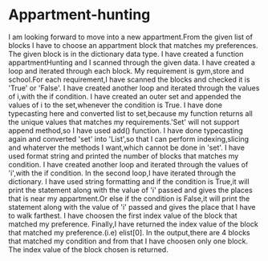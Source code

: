 # Appartment-hunting
I am looking forward to move into a new appartment.From the given list of blocks I have to choose an appartment block that matches my preferences.
The given block is in the dictionary data type.
I have created a function appartmentHunting and I scanned through the given data.
I have created a loop and iterated through each block.
My requirement is gym,store and school.For each requirement,I have scanned the blocks and checked it is 'True' or 'False'.
I have created another loop and iterated through the values of i,with the if condition.
I have created an outer set and appended the values of i to the set,whenever the condition is True.
I have done typecasting here and converted list to set,because my function returns all the unique values that matches my requirements.'Set' will not support append method,so I have used add() function.
I have done typecasting again and converted 'set' into 'List',so that I can perform indexing,slicing and whaterver the methods I want,which cannot be done in 'set'.
I have used format string and printed the number of blocks that matches my condition.
I have created another loop and iterated through the values of 'i',with the if condition.
In the second loop,I have iterated through the dictionary.
I have used string formatting and if the condition is True,it will print the statement along with the value of 'i' passed and gives the places that is near my appartment.Or else if the condition is False,it will print the statement along with the value of 'i' passed and gives the place that I have to walk farthest.
I have choosen the first index value of the block that matched my preference.
Finally,I have returned the index value of the block that matched my preference.(i.e) elist[0].
In the output,there are 4 blocks that matched my condition and from that I have choosen only one block.
The index value of the block chosen is returned.
